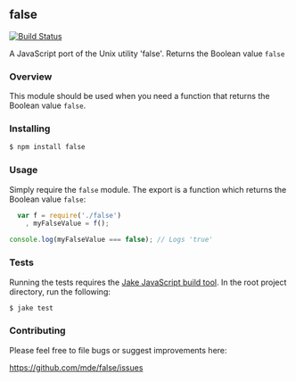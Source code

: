 ## false

[![Build Status](https://travis-ci.org/mde/false.png)](https://travis-ci.org/mde/false)

A JavaScript port of the Unix utility 'false'. Returns the Boolean value `false`

### Overview

This module should be used when you need a function that returns the Boolean
value `false`.

### Installing

```bash
$ npm install false
```

### Usage

Simply require the `false` module. The export is a function which returns the
Boolean value `false`:

```javascript
  var f = require('./false')
    , myFalseValue = f();

console.log(myFalseValue === false); // Logs 'true'
```

### Tests

Running the tests requires the [Jake JavaScript build
tool](https://github.com/mde/jake). In the root project directory, run the
following:

```bash
$ jake test
```

### Contributing

Please feel free to file bugs or suggest improvements here:

https://github.com/mde/false/issues

